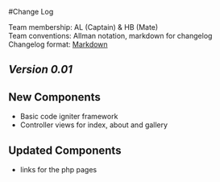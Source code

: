 #Change Log

Team membership:  AL (Captain) & HB (Mate)  
Team conventions: Allman notation, markdown for changelog  
Changelog format: [Markdown](https://github.com/adam-p/markdown-here/wiki/Markdown-Cheatsheet) 

## *Version 0.01*

## New Components
- Basic code igniter framework
- Controller views for index, about and gallery
    
## Updated Components
- links for the php pages
